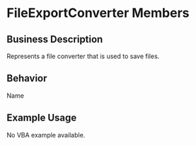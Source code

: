 # FileExportConverter Members

## Business Description
Represents a file converter that is used to save files.

## Behavior
Name

## Example Usage
No VBA example available.
